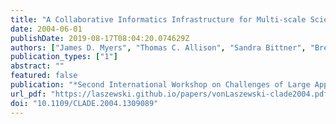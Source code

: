 ```yaml
---
title: "A Collaborative Informatics Infrastructure for Multi-scale Science"
date: 2004-06-01
publishDate: 2019-08-17T08:04:20.074629Z
authors: ["James D. Myers", "Thomas C. Allison", "Sandra Bittner", "Brett Didier", "Michael Frenklach", "William H. Green", " Jr.", "Yen-Ling Ho", "John Hewson", "Wendy Koegler", "Carina Lansing", "David Leahy", "Michael Lee", "Renata McCoy", "Michael Minkoff", "Sandeep Nijsure", "Gregor von Laszewski", "David Montoya", "Carmen Pancerella", "Reinhardt Pinzon", "William Pitz", "Larry A. Rahn", "Branko Ruscic", "Karen Schuchardt", "Eric Stephan", "Al Wagner", "Theresa Windus", "Christine Yang"]
publication_types: ["1"]
abstract: ""
featured: false
publication: "*Second International Workshop on Challenges of Large Applications in Distributed Environments*"
url_pdf: "https://laszewski.github.io/papers/vonLaszewski-clade2004.pdf"
doi: "10.1109/CLADE.2004.1309089"
---
```


